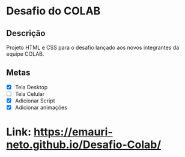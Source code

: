 # Desafio do COLAB
## Descrição
Projeto HTML e CSS para o desafio lançado aos novos integrantes da equipe COLAB.

## Metas
- [x] Tela Desktop
- [ ] Tela Celular
- [x] Adicionar Script
- [x] Adicionar animações

# Link: https://emauri-neto.github.io/Desafio-Colab/
